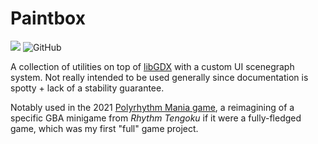 # Paintbox

[![](https://jitpack.io/v/chrislo27/paintbox.svg)](https://jitpack.io/#chrislo27/paintbox)
![GitHub](https://img.shields.io/github/license/chrislo27/paintbox)

A collection of utilities on top of [libGDX](https://github.com/libgdx/libgdx) 
with a custom UI scenegraph system. Not really intended to be used generally 
since documentation is spotty + lack of a stability guarantee.

Notably used in the 2021 [Polyrhythm Mania game](https://github.com/chrislo27/PolyrhythmMania),
a reimagining of a specific GBA minigame from *Rhythm Tengoku* if it were a fully-fledged game,
which was my first "full" game project.
